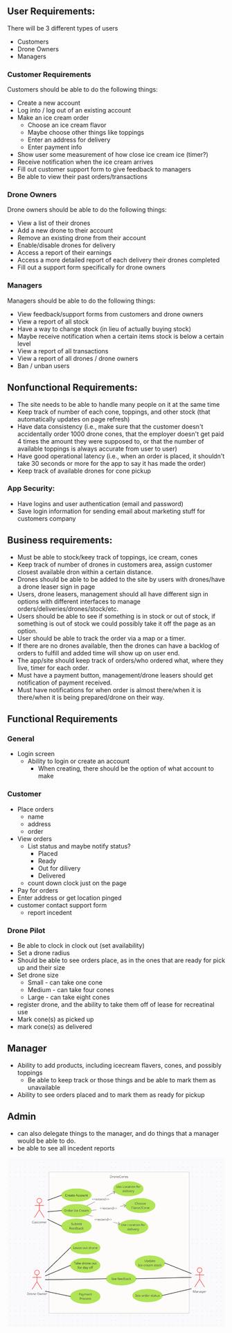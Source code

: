 ## User Requirements:
There will be 3 different types of users
*   Customers
*   Drone Owners
*   Managers

### Customer Requirements
Customers should be able to do the following things:

*   Create a new account
*   Log into / log out of an existing account
*   Make an ice cream order
    *   Choose an ice cream flavor
    *   Maybe choose other things like toppings
    *   Enter an address for delivery
    *   Enter payment info
*   Show user some measurement of how close ice cream ice (timer?)
*   Receive notification when the ice cream arrives
*   Fill out customer support form to give feedback to managers
*   Be able to view their past orders/transactions

### Drone Owners
Drone owners should be able to do the following things:

*   View a list of their drones
*   Add a new drone to their account
*   Remove an existing drone from their account
*   Enable/disable drones for delivery
*   Access a report of their earnings
*   Access a more detailed report of each delivery their drones completed
*   Fill out a support form specifically for drone owners

### Managers
Managers should be able to do the following things:

*   View feedback/support forms from customers and drone owners
*   View a report of all stock
*   Have a way to change stock (in lieu of actually buying stock)
*   Maybe receive notification when a certain items stock is below a certain level
*   View a report of all transactions
*   View a report of all drones / drone owners
*   Ban / unban users


## Nonfunctional Requirements:

*   The site needs to be able to handle many people on it at the same time
*   Keep track of number of each cone, toppings, and other stock (that automatically updates on page refresh)
*   Have data consistency (i.e., make sure that the customer doesn't accidentally order 1000 drone cones, that the employer doesn't get paid 4 times the amount they were supposed to, or that the number of available toppings is always accurate from user to user)
*   Have good operational latency (i.e., when an order is placed, it shouldn't take 30 seconds or more for the app to say it has made the order)
*   Keep track of available drones for cone pickup

### App Security:
*   Have logins and user authentication (email and password)
*   Save login information for sending email about marketing stuff for customers company

## Business requirements:
*   Must be able to stock/keey track of toppings, ice cream, cones
*   Keep track of number of drones in customers area, assign customer closest available dron within a certain distance.
*   Drones should be able to be added to the site by users with drones/have a drone leaser sign in page
*   Users, drone leasers, management should all have different sign in options with different interfaces to manage orders/deliveries/drones/stock/etc.
*   Users should be able to see if something is in stock or out of stock, if something is out of stock we could possibly take it off the page as an option.
*   User should be able to track the order via a map or a timer.
*   If there are no drones available, then the drones can have a backlog of orders to fulfill and added time will show up on user end.
*   The app/site should keep track of orders/who ordered what, where they live, timer for each order.
*   Must have a payment button, management/drone leasers should get notification of payment received. 
*   Must have notifications for when order is almost there/when it is there/when it is being prepared/drone on their way.

## Functional Requirements
### General
* Login screen
    * Ability to login or create an account
        * When creating, there should be the option of what account to make

### Customer
* Place orders
    * name 
    * address
    * order
* View orders
    * List status and maybe notify status?
        * Placed
        * Ready
        * Out for dilivery
        * Delivered
    * count down clock just on the page
* Pay for orders
* Enter address or get location pinged
* customer contact support form
    * report incedent


### Drone Pilot 
* Be able to clock in clock out (set availability)
* Set a drone radius
* Should be able to see orders place, as in the ones that are ready for pick up and their size
* Set drone size
    * Small - can take one cone
    * Medium - can take four cones
    * Large - can take eight cones
* register drone, and the ability to take them off of lease for recreatinal use
* Mark cone(s) as picked up
* mark cone(s) as delivered


## Manager ##
* Ability to add products, including icecream flavers, cones, and possibly toppings
    * Be able to keep track or those things and be able to mark them as unavailable
* Ability to see orders placed and to mark them as ready for pickup


## Admin ##
* can also delegate things to the manager, and do things that a manager would be able to do.
* be able to see all incedent reports

![Use-Case-Diagram](Use-Case-Diagram.png)
